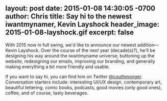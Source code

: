 layout: post
date: 2015-01-08 14:30:05 -0700
author: Chris
title: Say hi to the newest iwantmynamer, Kevin Layshock
header_image: 2015-01-08-layshock.gif
excerpt: false
----

With 2015 now in full swing, we'd like to announce our newest addition—Kevin Layshock. Over the course of the next year (decade(s)?), he'll be designing his way around the iwantmyname universe, buttoning up the website, redesigning our emails, improving our branding, and generally making everything a bit more friendly and usable.

If you want to say hi, you can find him on Twitter [@couthmonger](https://twitter.com/couthmonger). Conversation starters include: interesting UI/UX design, contemporary art, beautiful lettering, comic books, podcasts, good movies (only good ones), coffee, and of course, tasty beverages.

